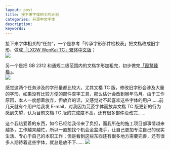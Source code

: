 ```yaml
---
layout: post
title: 接下来字体相关的计划
categories: 开源中文字体
description: 
keywords: 
---
```


接下来字体相关的“任务”，一个是参考「传承字形部件检校表」把文楷改成旧字形，做成[「LXGW WenKai TC」繁体中文版](https://github.com/lxgw/LxgwWenkaiTC)；  
![](https://s3.bmp.ovh/imgs/2022/02/7436b58d721254a0.png)

另一个是把 GB 2312 和通规二级范围内的文楷字形加粗完，初步做完[「霞鹜臻楷」](https://github.com/lxgw/LxgwZhenKai)。  
![](https://s3.bmp.ovh/imgs/2022/02/27b2914832d8a16a.png)

感觉这两个任务涉及的字形量都比较大，尤其文楷 TC 版，修改旧字形会涉及大量的字形，如果没有比较方便的部件查字工具，那么估计会改到猴年马月。由于工作原因，本人一度想着放弃，但放弃的话，又感觉对不起喜欢这些字体的用户……前几天就有个用户给我发 E-mail，对我因为芫荽字体而放弃文楷 TC 版更新的行为感到失望，认为目前文楷 TC 版的完成度不高，还有很多部件没改完……

这个我热爱着的东西，如今已经给我带来了负担，而我所在的施工项目部事情越来越多，工作越来越忙，所以一直想找个机会金盆洗手，让自己更加专注自己的现实生活、专心于自己的本职工作；但是看到这些东西还有很多地方需要完善，还有很多人期待着这些字体，就总是放不下…… ![](https://face.t.sinajs.cn/t4/appstyle/expression/ext/normal/d4/nezha_weiqu02_org.png)
